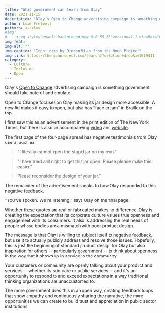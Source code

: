 ```yaml
---
title: "What government can learn from Olay"
date: 2021-11-15
description: "Olay’s Open to Change advertising campaign is something government should take note of."
author: Luke Fretwell
pattern: circles
#img: 
#  - <svg style="enable-background:new 0 0 55 55"version=1.1 viewBox="0 0 55 68.75"x=0px xml:space=preserve xmlns=http://www.w3.org/2000/svg xmlns:xlink=http://www.w3.org/1999/xlink y=0px><style>.st0{fill:none;stroke:#fff;stroke-width:4;stroke-linecap:round;stroke-linejoin:round;stroke-miterlimit:10}.st1{fill:none}.st2{fill:none;stroke:#2A3D4F;stroke-width:4;stroke-linecap:round;stroke-linejoin:round;stroke-miterlimit:10}.st3{fill:none;stroke:#000;stroke-width:.01;stroke-miterlimit:10}</style><g><path class=st0 d="M27.7451382,3.5c0,0-15.4428997,24.0069046-15.4428997,32.5433044S19.2087383,51.5,27.7451382,51.5   c6.582201,0,12.2035007-4.1144943,14.4322987-9.9116936c1.0890007-2.8325005,0.4277-6.0093079-1.6009979-8.2661018   C27.7512379,19.0551052,27.7451382,3.5,27.7451382,3.5z"/><path class=st0 d=M27.6297379,46.1198044c3.4822998,0,6.4562988-2.1768036,7.635498-5.2439003 /></g></svg>
img-feat: 
img-alt: ""
img-caption: "Icon: drop by DinosoftLab from the Noun Project"
img-link: https://thenounproject.com/search/?q=lotion+drop&i=1619411
category:
  - Culture
  - Inclusion
  - Open
---
```


Olay's [Open to Change](https://www.olay.com/opentochange) advertising campaign is something government should take note of and emulate.

Open to Change focuses on Olay making its jar design more accessible. A new lid makes it easy to open, but also has “face cream” in Braille on the top.

I first saw this as an advertisement in the print edition of The New York Times, but there is also an accompanying [video](https://www.youtube.com/watch?v=p2cpLH1xLcE) and [website](https://www.olay.com/opentochange).

The first page of the four-page spread has negative testimonials from Olay users, such as:

> "I literally cannot open the stupid jar on my own."

> "I have tried allll night to get this jar open. Please please make this easier."

> Please reconsider the design of your jar."

The remainder of the advertisement speaks to how Olay responded to this negative feedback.

"You've spoken. We're listening," says Olay on the final page.

Whether these quotes are real or fabricated makes no difference. Olay is creating the expectation that its corporate culture values true openness and engagement with its consumers. It also is addressing the real needs of people whose bodies are a mismatch with poor product design.

The message is that Olay is willing to subject itself to negative feedback, but use it to actually publicly address and resolve those issues. Hopefully, this is just the beginning of standard product design for Olay but also inspiration for others -- particularly government -- to think about openness in the way that it shows up in service to the community.

Your customers or community are openly talking about your product and services -- whether its skin care or public services -- and it's an opportunity to respond to and exceed expectations in a way traditional thinking organizations are unaccustomed to.

The more government does this in an open way, creating feedback loops that show empathy and continuously sharing the narrative, the more opportunities we can create to build trust and appreciation in public sector institutions.